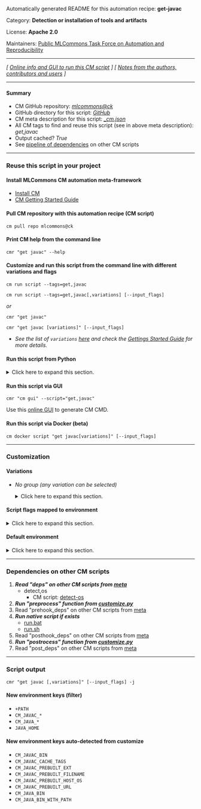 Automatically generated README for this automation recipe: **get-javac**

Category: **Detection or installation of tools and artifacts**

License: **Apache 2.0**

Maintainers: [Public MLCommons Task Force on Automation and Reproducibility](https://github.com/mlcommons/ck/blob/master/docs/taskforce.md)

---
*[ [Online info and GUI to run this CM script](https://access.cknowledge.org/playground/?action=scripts&name=get-javac,509280c497b24226) ] [ [Notes from the authors, contributors and users](README-extra.md) ]*

---
#### Summary

* CM GitHub repository: *[mlcommons@ck](https://github.com/mlcommons/ck/tree/dev/cm-mlops)*
* GitHub directory for this script: *[GitHub](https://github.com/mlcommons/ck/tree/dev/cm-mlops/script/get-javac)*
* CM meta description for this script: *[_cm.json](_cm.json)*
* All CM tags to find and reuse this script (see in above meta description): *get,javac*
* Output cached? *True*
* See [pipeline of dependencies](#dependencies-on-other-cm-scripts) on other CM scripts


---
### Reuse this script in your project

#### Install MLCommons CM automation meta-framework

* [Install CM](https://access.cknowledge.org/playground/?action=install)
* [CM Getting Started Guide](https://github.com/mlcommons/ck/blob/master/docs/getting-started.md)

#### Pull CM repository with this automation recipe (CM script)

```cm pull repo mlcommons@ck```

#### Print CM help from the command line

````cmr "get javac" --help````

#### Customize and run this script from the command line with different variations and flags

`cm run script --tags=get,javac`

`cm run script --tags=get,javac[,variations] [--input_flags]`

*or*

`cmr "get javac"`

`cmr "get javac [variations]" [--input_flags]`


* *See the list of `variations` [here](#variations) and check the [Gettings Started Guide](https://github.com/mlcommons/ck/blob/dev/docs/getting-started.md) for more details.*

#### Run this script from Python

<details>
<summary>Click here to expand this section.</summary>

```python

import cmind

r = cmind.access({'action':'run'
                  'automation':'script',
                  'tags':'get,javac'
                  'out':'con',
                  ...
                  (other input keys for this script)
                  ...
                 })

if r['return']>0:
    print (r['error'])

```

</details>


#### Run this script via GUI

```cmr "cm gui" --script="get,javac"```

Use this [online GUI](https://cKnowledge.org/cm-gui/?tags=get,javac) to generate CM CMD.

#### Run this script via Docker (beta)

`cm docker script "get javac[variations]" [--input_flags]`

___
### Customization


#### Variations

  * *No group (any variation can be selected)*
    <details>
    <summary>Click here to expand this section.</summary>

    * `_install`
      - Environment variables:
        - *CM_JAVAC_PREBUILT_INSTALL*: `on`
      - Workflow:

    </details>


#### Script flags mapped to environment
<details>
<summary>Click here to expand this section.</summary>

* `--install=value`  &rarr;  `CM_JAVAC_PREBUILT_INSTALL=value`

**Above CLI flags can be used in the Python CM API as follows:**

```python
r=cm.access({... , "install":...}
```

</details>

#### Default environment

<details>
<summary>Click here to expand this section.</summary>

These keys can be updated via `--env.KEY=VALUE` or `env` dictionary in `@input.json` or using script flags.

* CM_JAVAC_PREBUILT_VERSION: `19`
* CM_JAVAC_PREBUILT_BUILD: `36`
* CM_JAVAC_PREBUILT_URL: `https://download.java.net/openjdk/jdk${CM_JAVAC_PREBUILT_VERSION}/ri/`
* CM_JAVAC_PREBUILT_FILENAME: `openjdk-${CM_JAVAC_PREBUILT_VERSION}+${CM_JAVAC_PREBUILT_BUILD}_${CM_JAVAC_PREBUILT_HOST_OS}-x64_bin`

</details>

___
### Dependencies on other CM scripts


  1. ***Read "deps" on other CM scripts from [meta](https://github.com/mlcommons/ck/tree/dev/cm-mlops/script/get-javac/_cm.json)***
     * detect,os
       - CM script: [detect-os](https://github.com/mlcommons/ck/tree/master/cm-mlops/script/detect-os)
  1. ***Run "preprocess" function from [customize.py](https://github.com/mlcommons/ck/tree/dev/cm-mlops/script/get-javac/customize.py)***
  1. Read "prehook_deps" on other CM scripts from [meta](https://github.com/mlcommons/ck/tree/dev/cm-mlops/script/get-javac/_cm.json)
  1. ***Run native script if exists***
     * [run.bat](https://github.com/mlcommons/ck/tree/dev/cm-mlops/script/get-javac/run.bat)
     * [run.sh](https://github.com/mlcommons/ck/tree/dev/cm-mlops/script/get-javac/run.sh)
  1. Read "posthook_deps" on other CM scripts from [meta](https://github.com/mlcommons/ck/tree/dev/cm-mlops/script/get-javac/_cm.json)
  1. ***Run "postrocess" function from [customize.py](https://github.com/mlcommons/ck/tree/dev/cm-mlops/script/get-javac/customize.py)***
  1. Read "post_deps" on other CM scripts from [meta](https://github.com/mlcommons/ck/tree/dev/cm-mlops/script/get-javac/_cm.json)

___
### Script output
`cmr "get javac [,variations]" [--input_flags] -j`
#### New environment keys (filter)

* `+PATH`
* `CM_JAVAC_*`
* `CM_JAVA_*`
* `JAVA_HOME`
#### New environment keys auto-detected from customize

* `CM_JAVAC_BIN`
* `CM_JAVAC_CACHE_TAGS`
* `CM_JAVAC_PREBUILT_EXT`
* `CM_JAVAC_PREBUILT_FILENAME`
* `CM_JAVAC_PREBUILT_HOST_OS`
* `CM_JAVAC_PREBUILT_URL`
* `CM_JAVA_BIN`
* `CM_JAVA_BIN_WITH_PATH`
